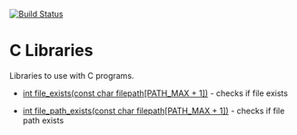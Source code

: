 [![Build Status](https://drone.magnatox.com/api/badges/tonymmm1/c_libraries/status.svg?ref=refs/heads/master)](https://drone.magnatox.com/tonymmm1/c_libraries)

# C Libraries

Libraries to use with C programs.

- [int file_exists(const char filepath[PATH_MAX + 1])](https://git.magnatox.com/tonymmm1/c_libraries/src/branch/master/src/file_exists.c) - checks if file exists

- [int file_path_exists(const char filepath[PATH_MAX + 1])](https://git.magnatox.com/tonymmm1/c_libraries/src/branch/master/src/file_path_exists.c) - checks if file path exists
